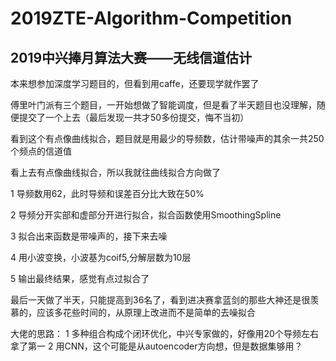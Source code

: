 # 2019ZTE-Algorithm-Competition

## 2019中兴捧月算法大赛——无线信道估计

本来想参加深度学习题目的，但看到用caffe，还要现学就作罢了

傅里叶门派有三个题目，一开始想做了智能调度，但是看了半天题目也没理解，随便提交了一个上去（最后发现一共才50多份提交，悔不当初）

看到这个有点像曲线拟合，题目就是用最少的导频数，估计带噪声的其余一共250个频点的信道值

看上去有点像曲线拟合，所以我就往曲线拟合方向做了

1 导频数用62，此时导频和误差百分比大致在50%

2 导频分开实部和虚部分开进行拟合，拟合函数使用SmoothingSpline

3 拟合出来函数是带噪声的，接下来去噪

4 用小波变换，小波基为coif5,分解层数为10层 

5 输出最终结果，感觉有点过拟合了

最后一天做了半天，只能提高到36名了，看到进决赛拿蓝剑的那些大神还是很羡慕的，应该多花些时间的，从原理上改进而不是简单的去噪拟合

大佬的思路：
1 多种组合构成个闭环优化，中兴专家做的，好像用20个导频左右拿了第一
2 用CNN，这个可能是从autoencoder方向想，但是数据集够用？
